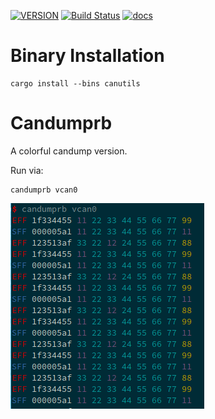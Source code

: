 [![VERSION](https://img.shields.io/crates/v/canutils.svg)](https://crates.io/crates/canutils)
[![Build Status](https://travis-ci.org/marcelbuesing/canutils-rs.svg?branch=master)](https://travis-ci.org/marcelbuesing/canutils-rs)
[![docs](https://docs.rs/canutils/badge.svg)](https://docs.rs/canutils)

# Binary Installation

```
cargo install --bins canutils
```

# Candumprb

A colorful candump version.

Run via:
```
candumprb vcan0
```

![screenshot](screenshot.png)